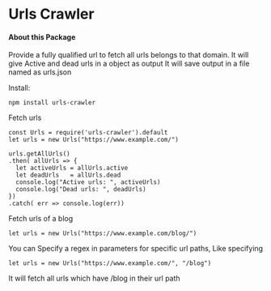 # Urls Crawler

#### About this Package
Provide a fully qualified url to fetch all urls belongs to that domain.
It will give Active and dead urls in a object as output
It will save output in a file named as urls.json


Install:
```
npm install urls-crawler

```
Fetch urls
```
const Urls = require('urls-crawler').default
let urls = new Urls("https://www.example.com/")

urls.getAllUrls()
.then( allUrls => {
  let activeUrls = allUrls.active
  let deadUrls   = allUrls.dead 
  console.log("Active urls: ", activeUrls)
  console.log("Dead urls: ", deadUrls)
})
.catch( err => console.log(err))
```

Fetch urls of a blog

```
let urls = new Urls("https://www.example.com/blog/")
```


You can Specify a regex in parameters for specific url paths, Like specifying

```
let urls = new Urls("https://www.example.com/", "/blog")
```

It will fetch all urls which have /blog in their url path